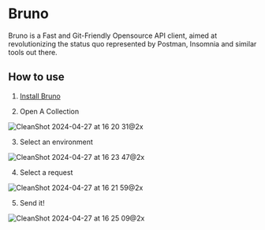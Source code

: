 # Bruno

Bruno is a Fast and Git-Friendly Opensource API client, aimed at revolutionizing the status quo represented by Postman, Insomnia and similar tools out there.

## How to use 

1. [Install Bruno](https://www.usebruno.com/downloads)

2. Open A Collection

![CleanShot 2024-04-27 at 16 20 31@2x](https://github.com/bounswe/bounswe2024group11/assets/68506701/86fc2818-5c6c-4fa7-8429-bd6743268d14)

3. Select an environment

![CleanShot 2024-04-27 at 16 23 47@2x](https://github.com/bounswe/bounswe2024group11/assets/68506701/89974347-8594-4669-a225-e2174525165f)

4. Select a request

![CleanShot 2024-04-27 at 16 21 59@2x](https://github.com/bounswe/bounswe2024group11/assets/68506701/ad11afd3-3993-473d-8a1b-bb604afdadb2)

5. Send it!

![CleanShot 2024-04-27 at 16 25 09@2x](https://github.com/bounswe/bounswe2024group11/assets/68506701/eb534593-618c-4ff1-8b10-02d8c4285915)



